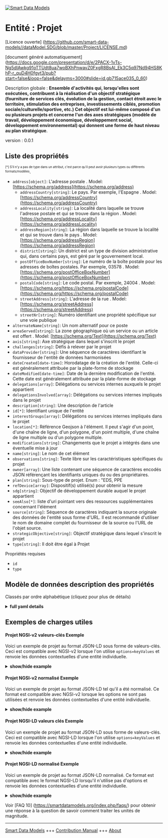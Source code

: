 <!-- 10-Header -->    
[![Smart Data Models](https://smartdatamodels.org/wp-content/uploads/2022/01/SmartDataModels_logo.png "Logo")](https://smartdatamodels.org)    
Entité : Projet    
===============<!-- /10-Header -->    
<!-- 15-License -->    
[Licence ouverte] (https://github.com/smart-data-models//dataModel.SDG/blob/master/Project/LICENSE.md)    
[document généré automatiquement] (https://docs.google.com/presentation/d/e/2PACX-1vTs-Ng5dIAwkg91oTTUdt8ua7woBXhPnwavZ0FxgR8BsAI_Ek3C5q97Nd94HS8KhP-r_quD4H0fgyt3/pub?start=false&loop=false&delayms=3000#slide=id.gb715ace035_0_60)    
<!-- /15-License -->    
<!-- 20-Description -->    
Description globale : **Ensemble d'activités qui, lorsqu'elles sont exécutées, contribuent à la réalisation d'un objectif stratégique (fourniture de services clés, évolution de la gestion, contact étroit avec le territoire, stimulation des entreprises, investissements ciblés, promotion sociale/culturelle/sportive, etc.) Cet objectif est lui-même composé d'un ou plusieurs projets et concerne l'un des axes stratégiques (modèle de travail, développement économique, développement social, développement environnemental) qui donnent une forme de haut niveau au plan stratégique**.    
version : 0.0.1    
<!-- /20-Description -->    
<!-- 30-PropertiesList -->    
## Liste des propriétés    
<sup><sub>[*] S'il n'y a pas de type dans un attribut, c'est parce qu'il peut avoir plusieurs types ou différents formats/modèles</sub></sup>.    
- `address[object]`: L'adresse postale  . Model: [https://schema.org/address](https://schema.org/address)	- `addressCountry[string]`: Le pays. Par exemple, l'Espagne  . Model: [https://schema.org/addressCountry](https://schema.org/addressCountry)    
	- `addressLocality[string]`: La localité dans laquelle se trouve l'adresse postale et qui se trouve dans la région  . Model: [https://schema.org/addressLocality](https://schema.org/addressLocality)    
	- `addressRegion[string]`: La région dans laquelle se trouve la localité et qui se trouve dans le pays  . Model: [https://schema.org/addressRegion](https://schema.org/addressRegion)    
	- `district[string]`: Un district est un type de division administrative qui, dans certains pays, est géré par le gouvernement local.      
	- `postOfficeBoxNumber[string]`: Le numéro de la boîte postale pour les adresses de boîtes postales. Par exemple, 03578  . Model: [https://schema.org/postOfficeBoxNumber](https://schema.org/postOfficeBoxNumber)    
	- `postalCode[string]`: Le code postal. Par exemple, 24004  . Model: [https://schema.org/https://schema.org/postalCode](https://schema.org/https://schema.org/postalCode)    
	- `streetAddress[string]`: L'adresse de la rue  . Model: [https://schema.org/streetAddress](https://schema.org/streetAddress)    
	- `streetNr[string]`: Numéro identifiant une propriété spécifique sur une voie publique      
- `alternateName[string]`: Un nom alternatif pour ce poste  - `areaServed[string]`: La zone géographique où un service ou un article est offert  . Model: [https://schema.org/Text](https://schema.org/Text)- `axis[string]`: Axe stratégique dans lequel s'inscrit le projet  - `challenges[string]`: Défis à relever par le projet  - `dataProvider[string]`: Une séquence de caractères identifiant le fournisseur de l'entité de données harmonisées  - `dateCreated[date-time]`: Horodatage de la création de l'entité. Celle-ci est généralement attribuée par la plate-forme de stockage  - `dateModified[date-time]`: Date de la dernière modification de l'entité. Cette date est généralement attribuée par la plate-forme de stockage  - `delegations[array]`: Délégations ou services internes auxquels le projet appartient  - `delegationsInvolved[array]`: Délégations ou services internes impliqués dans le projet  - `description[string]`: Une description de l'article  - `id[*]`: Identifiant unique de l'entité  - `interestGroups[array]`: Délégations ou services internes impliqués dans le projet  - `location[*]`: Référence Geojson à l'élément. Il peut s'agir d'un point, d'une chaîne de ligne, d'un polygone, d'un point multiple, d'une chaîne de ligne multiple ou d'un polygone multiple.  - `modifications[string]`: Changements que le projet a intégrés dans une éventuelle mise à jour  - `name[string]`: Le nom de cet élément  - `observations[string]`: Texte libre sur les caractéristiques spécifiques du projet  - `owner[array]`: Une liste contenant une séquence de caractères encodés JSON référençant les identifiants uniques du ou des propriétaires.  - `plan[string]`: Sous-type de projet. Enum : "EDS, PPE  - `refDevice[array]`: Dispositif(s) utilisé(s) pour obtenir la mesure  - `sdg[string]`: Objectif de développement durable auquel le projet appartient  - `seeAlso[*]`: liste d'uri pointant vers des ressources supplémentaires concernant l'élément  - `source[string]`: Séquence de caractères indiquant la source originale des données de l'entité sous forme d'URL. Il est recommandé d'utiliser le nom de domaine complet du fournisseur de la source ou l'URL de l'objet source.  - `strategicObjective[string]`: Objectif stratégique dans lequel s'inscrit le projet  - `type[string]`: Il doit être égal à Projet  <!-- /30-PropertiesList -->    
<!-- 35-RequiredProperties -->    
Propriétés requises    
- `id`  - `type`  <!-- /35-RequiredProperties -->    
<!-- 40-RequiredProperties -->    
<!-- /40-RequiredProperties -->    
<!-- 50-DataModelHeader -->    
## Modèle de données description des propriétés    
Classés par ordre alphabétique (cliquez pour plus de détails)    
<!-- /50-DataModelHeader -->    
<!-- 60-ModelYaml -->    
<details><summary><strong>full yaml details</strong></summary>      
```yaml    
Project:      
  description: 'Set of activities that, when executed support the compliance of a strategic goal (Provision of Key Services, Management Evolution, Close contact with Territory, Enterprises Boosting, Focused Investment, Social/Cultural/Sports Promotion, etc.). This goal itself is composed of one or more project,s and address one of the strategic axes (Work model, Economic development, Social development, Environmental Development) that give a high level shape to the Strategic Plan'      
  properties:      
    address:      
      description: The mailing address      
      properties:      
        addressCountry:      
          description: 'The country. For example, Spain'      
          type: string      
          x-ngsi:      
            model: https://schema.org/addressCountry      
            type: Property      
        addressLocality:      
          description: 'The locality in which the street address is, and which is in the region'      
          type: string      
          x-ngsi:      
            model: https://schema.org/addressLocality      
            type: Property      
        addressRegion:      
          description: 'The region in which the locality is, and which is in the country'      
          type: string      
          x-ngsi:      
            model: https://schema.org/addressRegion      
            type: Property      
        district:      
          description: 'A district is a type of administrative division that, in some countries, is managed by the local government'      
          type: string      
          x-ngsi:      
            type: Property      
        postOfficeBoxNumber:      
          description: 'The post office box number for PO box addresses. For example, 03578'      
          type: string      
          x-ngsi:      
            model: https://schema.org/postOfficeBoxNumber      
            type: Property      
        postalCode:      
          description: 'The postal code. For example, 24004'      
          type: string      
          x-ngsi:      
            model: https://schema.org/https://schema.org/postalCode      
            type: Property      
        streetAddress:      
          description: The street address      
          type: string      
          x-ngsi:      
            model: https://schema.org/streetAddress      
            type: Property      
        streetNr:      
          description: Number identifying a specific property on a public street      
          type: string      
          x-ngsi:      
            type: Property      
      type: object      
      x-ngsi:      
        model: https://schema.org/address      
        type: Property      
    alternateName:      
      description: An alternative name for this item      
      type: string      
      x-ngsi:      
        type: Property      
    areaServed:      
      description: The geographic area where a service or offered item is provided      
      type: string      
      x-ngsi:      
        model: https://schema.org/Text      
        type: Property      
    axis:      
      description: Strategic axis the project belongs to      
      type: string      
      x-ngsi:      
        type: Property      
    challenges:      
      description: 'Challenges to be faced by the project '      
      type: string      
      x-ngsi:      
        type: Property      
    dataProvider:      
      description: A sequence of characters identifying the provider of the harmonised data entity      
      type: string      
      x-ngsi:      
        type: Property      
    dateCreated:      
      description: Entity creation timestamp. This will usually be allocated by the storage platform      
      format: date-time      
      type: string      
      x-ngsi:      
        type: Property      
    dateModified:      
      description: Timestamp of the last modification of the entity. This will usually be allocated by the storage platform      
      format: date-time      
      type: string      
      x-ngsi:      
        type: Property      
    delegations:      
      description: Delegations or internal departments the project belongs to      
      items:      
        type: string      
      type: array      
      x-ngsi:      
        type: Property      
    delegationsInvolved:      
      description: Delegations or internal departments involved in the project      
      items:      
        type: string      
      type: array      
      x-ngsi:      
        type: Property      
    description:      
      description: A description of this item      
      type: string      
      x-ngsi:      
        type: Property      
    id:      
      anyOf:      
        - description: Identifier format of any NGSI entity      
          maxLength: 256      
          minLength: 1      
          pattern: ^[\w\-\.\{\}\$\+\*\[\]`|~^@!,:\\]+$      
          type: string      
          x-ngsi:      
            type: Property      
        - description: Identifier format of any NGSI entity      
          format: uri      
          type: string      
          x-ngsi:      
            type: Property      
      description: Unique identifier of the entity      
      x-ngsi:      
        type: Property      
    interestGroups:      
      description: Delegations or internal departments involved in the project      
      items:      
        type: string      
      type: array      
      x-ngsi:      
        type: Property      
    location:      
      description: 'Geojson reference to the item. It can be Point, LineString, Polygon, MultiPoint, MultiLineString or MultiPolygon'      
      oneOf:      
        - description: Geojson reference to the item. Point      
          properties:      
            bbox:      
              items:      
                type: number      
              minItems: 4      
              type: array      
            coordinates:      
              items:      
                type: number      
              minItems: 2      
              type: array      
            type:      
              enum:      
                - Point      
              type: string      
          required:      
            - type      
            - coordinates      
          title: GeoJSON Point      
          type: object      
          x-ngsi:      
            type: GeoProperty      
        - description: Geojson reference to the item. LineString      
          properties:      
            bbox:      
              items:      
                type: number      
              minItems: 4      
              type: array      
            coordinates:      
              items:      
                items:      
                  type: number      
                minItems: 2      
                type: array      
              minItems: 2      
              type: array      
            type:      
              enum:      
                - LineString      
              type: string      
          required:      
            - type      
            - coordinates      
          title: GeoJSON LineString      
          type: object      
          x-ngsi:      
            type: GeoProperty      
        - description: Geojson reference to the item. Polygon      
          properties:      
            bbox:      
              items:      
                type: number      
              minItems: 4      
              type: array      
            coordinates:      
              items:      
                items:      
                  items:      
                    type: number      
                  minItems: 2      
                  type: array      
                minItems: 4      
                type: array      
              type: array      
            type:      
              enum:      
                - Polygon      
              type: string      
          required:      
            - type      
            - coordinates      
          title: GeoJSON Polygon      
          type: object      
          x-ngsi:      
            type: GeoProperty      
        - description: Geojson reference to the item. MultiPoint      
          properties:      
            bbox:      
              items:      
                type: number      
              minItems: 4      
              type: array      
            coordinates:      
              items:      
                items:      
                  type: number      
                minItems: 2      
                type: array      
              type: array      
            type:      
              enum:      
                - MultiPoint      
              type: string      
          required:      
            - type      
            - coordinates      
          title: GeoJSON MultiPoint      
          type: object      
          x-ngsi:      
            type: GeoProperty      
        - description: Geojson reference to the item. MultiLineString      
          properties:      
            bbox:      
              items:      
                type: number      
              minItems: 4      
              type: array      
            coordinates:      
              items:      
                items:      
                  items:      
                    type: number      
                  minItems: 2      
                  type: array      
                minItems: 2      
                type: array      
              type: array      
            type:      
              enum:      
                - MultiLineString      
              type: string      
          required:      
            - type      
            - coordinates      
          title: GeoJSON MultiLineString      
          type: object      
          x-ngsi:      
            type: GeoProperty      
        - description: Geojson reference to the item. MultiLineString      
          properties:      
            bbox:      
              items:      
                type: number      
              minItems: 4      
              type: array      
            coordinates:      
              items:      
                items:      
                  items:      
                    items:      
                      type: number      
                    minItems: 2      
                    type: array      
                  minItems: 4      
                  type: array      
                type: array      
              type: array      
            type:      
              enum:      
                - MultiPolygon      
              type: string      
          required:      
            - type      
            - coordinates      
          title: GeoJSON MultiPolygon      
          type: object      
          x-ngsi:      
            type: GeoProperty      
      x-ngsi:      
        type: GeoProperty      
    modifications:      
      description: 'Changes that the project has incorporated in a possible update '      
      type: string      
      x-ngsi:      
        type: Property      
    name:      
      description: The name of this item      
      type: string      
      x-ngsi:      
        type: Property      
    observations:      
      description: Free text about specific characteristics of the project      
      type: string      
      x-ngsi:      
        type: Property      
    owner:      
      description: A List containing a JSON encoded sequence of characters referencing the unique Ids of the owner(s)      
      items:      
        anyOf:      
          - description: Identifier format of any NGSI entity      
            maxLength: 256      
            minLength: 1      
            pattern: ^[\w\-\.\{\}\$\+\*\[\]`|~^@!,:\\]+$      
            type: string      
            x-ngsi:      
              type: Property      
          - description: Identifier format of any NGSI entity      
            format: uri      
            type: string      
            x-ngsi:      
              type: Property      
        description: Unique identifier of the entity      
        x-ngsi:      
          type: Property      
      type: array      
      x-ngsi:      
        type: Property      
    plan:      
      description: 'Subtype of project. Enum:''EDS, PPE'''      
      enum:      
        - EDS      
        - PPE      
      type: string      
      x-ngsi:      
        type: Property      
    refDevice:      
      description: Device(s) used to obtain the measurement      
      items:      
        anyOf:      
          - description: Identifier format of any NGSI entity      
            maxLength: 256      
            minLength: 1      
            pattern: ^[\w\-\.\{\}\$\+\*\[\]`|~^@!,:\\]+$      
            type: string      
            x-ngsi:      
              type: Property      
          - description: Identifier format of any NGSI entity      
            format: uri      
            type: string      
            x-ngsi:      
              type: Property      
        description: Unique identifier of the entity      
        x-ngsi:      
          type: Property      
      minItems: 1      
      type: array      
      uniqueItems: true      
      x-ngsi:      
        type: Relationship      
    sdg:      
      description: 'Sustainable Development goal the project belongs to '      
      type: string      
      x-ngsi:      
        type: Property      
    seeAlso:      
      description: list of uri pointing to additional resources about the item      
      oneOf:      
        - items:      
            format: uri      
            type: string      
          minItems: 1      
          type: array      
        - format: uri      
          type: string      
      x-ngsi:      
        type: Property      
    source:      
      description: 'A sequence of characters giving the original source of the entity data as a URL. Recommended to be the fully qualified domain name of the source provider, or the URL to the source object'      
      type: string      
      x-ngsi:      
        type: Property      
    strategicObjective:      
      description: 'Strategic objective the project belongs to '      
      type: string      
      x-ngsi:      
        type: Property      
    type:      
      description: It must be equal to Project      
      enum:      
        - Project      
      type: string      
      x-ngsi:      
        type: Property      
  required:      
    - id      
    - type      
  type: object      
  x-derived-from: ""      
  x-disclaimer: 'Redistribution and use in source and binary forms, with or without modification, are permitted  provided that the license conditions are met. Copyleft (c) 2022 Contributors to Smart Data Models Program'      
  x-license-url: https://github.com/smart-data-models/dataModel.SDG/blob/master/Project/LICENSE.md      
  x-model-schema: https://smart-data-models.github.io/dataModel.SDG/Project/schema.json      
  x-model-tags: SDG      
  x-version: 0.0.1      
```    
</details>      
<!-- /60-ModelYaml -->    
<!-- 70-MiddleNotes -->    
<!-- /70-MiddleNotes -->    
<!-- 80-Examples -->    
## Exemples de charges utiles    
#### Projet NGSI-v2 valeurs-clés Exemple    
Voici un exemple de projet au format JSON-LD sous forme de valeurs-clés. Ceci est compatible avec NGSI-v2 lorsque l'on utilise `options=keyValues` et renvoie les données contextuelles d'une entité individuelle.    
<details><summary><strong>show/hide example</strong></summary>      
```json  
{  
  "id": "0.E.6.AY1",  
  "type": "Project",  
  "plan": "EDS",  
  "delegations": [  
    "TRANSFORMATION DIGITAL Y TURISMO"  
  ],  
  "delegationsInvolved": [  
    "BIENESTAR SOCIAL",  
    "CONCERTACION Y PARTICIPACION TERRITORIAL"  
  ],  
  "dateCreated": "2016-08-08T10:18:16Z",  
  "dateModified": "2016-08-08T10:18:16Z",  
  "name": "O.E.6.AY1 Plan Smart Provincia",  
  "description": "Realizar un estudio que permita conocer las necesidades de nuevos servicios que a futuro deba prestar la DiputaciOn de Badajoz, de modo que le permita anticiparte y adaptarse a las nuevas necesidades de todos sus grupos de interes. Analizar cmo mejorar el cumplimiento de los ODS por parte de la Diputaci6n con nuevas actuaciones y eliminacion de otras obsoletas ejecutadas por rutina y sin evaluar.",  
  "axisN": "B. DESARROLLO ECONOMICO",  
  "interestGroups": [  
    "AYUNTAMIENTOS"  
  ]  
}  
```  
</details>    
#### Projet NGSI-v2 normalisé Exemple    
Voici un exemple de projet au format JSON-LD tel qu'il a été normalisé. Ce format est compatible avec NGSI-v2 lorsque les options ne sont pas utilisées et renvoie les données contextuelles d'une entité individuelle.    
<details><summary><strong>show/hide example</strong></summary>      
```json  
{  
  "id": "0.E.6.AY1",  
  "type": "Project",  
  "plan": {  
    "type": "Text",  
    "value": "EDS"  
  },  
  "delegations": {  
    "type": "StructuredValue",  
    "value": [  
      "TRANSFORMATION DIGITAL Y TURISMO"  
    ]  
  },  
  "delegationsInvolved": {  
    "type": "StructuredValue",  
    "value": [  
      "BIENESTAR SOCIAL",  
      "CONCERTACION Y PARTICIPACION TERRITORIAL"  
    ]  
  },  
  "dateCreated": {  
    "type": "DateTime",  
    "value": "2016-08-08T10:18:16Z"  
  },  
  "dateModified": {  
    "type": "DateTime",  
    "value": "2016-08-08T10:18:16Z"  
  },  
  "name": {  
    "type": "Text",  
    "value": "O.E.6.AY1 Plan Smart Provincia"  
  },  
  "description": {  
    "type": "Text",  
    "value": "Realizar un estudio que permita conocer las necesidades de nuevos servicios que a futuro deba prestar la DiputaciOn de Badajoz, de modo que le permita anticiparte y adaptarse a las nuevas necesidades de todos sus grupos de interes. Analizar cmo mejorar el cumplimiento de los ODS por parte de la Diputaci6n con nuevas actuaciones y eliminacion de otras obsoletas ejecutadas por rutina y sin evaluar."  
  },  
  "axisN": {  
    "type": "Text",  
    "value": "B. DESARROLLO ECONOMICO"  
  },  
  "interestGroups": {  
    "type": "StructuredValue",  
    "value": [  
      "AYUNTAMIENTOS"  
    ]  
  }  
}  
```  
</details>    
#### Projet NGSI-LD valeurs clés Exemple    
Voici un exemple de projet au format JSON-LD sous forme de valeurs-clés. Ceci est compatible avec NGSI-LD lorsque l'on utilise `options=keyValues` et renvoie les données contextuelles d'une entité individuelle.    
<details><summary><strong>show/hide example</strong></summary>      
```json  
{  
  "id": "urn:ngsi-ld:0.E.6.AY1",  
  "type": "Project",  
  "plan": "EDS",  
  "delegations": [  
    "TRANSFORMATION DIGITAL Y TURISMO"  
  ],  
  "delegationsInvolved": [  
    "BIENESTAR SOCIAL",  
    "CONCERTACION Y PARTICIPACION TERRITORIAL"  
  ],  
  "dateCreated": "2016-08-08T10:18:16Z",  
  "dateModified": "2016-08-08T10:18:16Z",  
  "name": "O.E.6.AY1 Plan Smart Provincia",  
  "description": "Realizar un estudio que permita conocer las necesidades de nuevos servicios que a futuro deba prestar la DiputaciOn de Badajoz, de modo que le permita anticiparte y adaptarse a las nuevas necesidades de todos sus grupos de interes. Analizar cmo mejorar el cumplimiento de los ODS por parte de la Diputaci6n con nuevas actuaciones y eliminacion de otras obsoletas ejecutadas por rutina y sin evaluar.",  
  "axisN": "B. DESARROLLO ECONOMICO",  
  "interestGroups": [  
    "AYUNTAMIENTOS"  
  ],  
  "@context": [  
    "https://smart-data-models.github.io/dataModel.SDG/context.jsonld"  
  ]  
}  
```  
</details>    
#### Projet NGSI-LD normalisé Exemple    
Voici un exemple de projet au format JSON-LD normalisé. Ce format est compatible avec le format NGSI-LD lorsqu'il n'utilise pas d'options et renvoie les données contextuelles d'une entité individuelle.    
<details><summary><strong>show/hide example</strong></summary>      
```json  
{  
  "id": "0.E.6.AY1",  
  "type": "Project",  
  "plan": {  
    "type": "Property",  
    "value": "EDS"  
  },  
  "delegations": {  
    "type": "Property",  
    "value": [  
      "TRANSFORMATION DIGITAL Y TURISMO"  
    ]  
  },  
  "delegationsInvolved": {  
    "type": "Property",  
    "value": [  
      "BIENESTAR SOCIAL",  
      "CONCERTACION Y PARTICIPACION TERRITORIAL"  
    ]  
  },  
  "dateCreated": {  
    "type": "Property",  
    "value": {  
      "@type": "Date-Time",  
      "@value": "2016-08-08T10:18:16Z"  
    }  
  },  
  "dateModified": {  
    "type": "Property",  
    "value": {  
      "@type": "Date-Time",  
      "@value": "2016-08-08T10:18:16Z"  
    }  
  },  
  "name": {  
    "type": "Property",  
    "value": "O.E.6.AY1 Plan Smart Provincia"  
  },  
  "description": {  
    "type": "Property",  
    "value": "Realizar un estudio que permita conocer las necesidades de nuevos servicios que a futuro deba prestar la DiputaciOn de Badajoz, de modo que le permita anticiparte y adaptarse a las nuevas necesidades de todos sus grupos de interes. Analizar cmo mejorar el cumplimiento de los ODS por parte de la Diputaci6n con nuevas actuaciones y eliminacion de otras obsoletas ejecutadas por rutina y sin evaluar."  
  },  
  "axisN": {  
    "type": "Property",  
    "value": "B. DESARROLLO ECONOMICO"  
  },  
  "interestGroups": {  
    "type": "Property",  
    "value": [  
      "AYUNTAMIENTOS"  
    ]  
  },  
  "@context": [  
    "https://smart-data-models.github.io/dataModel.SDG/context.jsonld"  
  ]  
}  
```  
</details><!-- /80-Examples -->    
<!-- 90-FooterNotes -->    
<!-- /90-FooterNotes -->    
<!-- 95-Units -->    
Voir [FAQ 10] (https://smartdatamodels.org/index.php/faqs/) pour obtenir une réponse à la question de savoir comment traiter les unités de magnitude.    
<!-- /95-Units -->    
<!-- 97-LastFooter -->    
---    
[Smart Data Models](https://smartdatamodels.org) +++ [Contribution Manual](https://bit.ly/contribution_manual) +++ [About](https://bit.ly/Introduction_SDM)<!-- /97-LastFooter -->    
